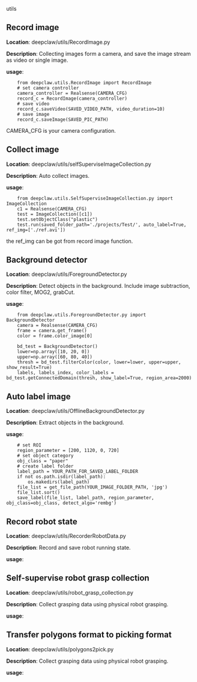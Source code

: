utils

## Record image
**Location**: deepclaw/utils/RecordImage.py  
 
**Description**: Collecting images form a camera, and save the image stream as video or single image.   

**usage**:   
``` 
    from deepclaw.utils.RecordImage import RecordImage
    # set camera controller
    camera_controller = Realsense(CAMERA_CFG)
    record_c = RecordImage(camera_controller)
    # save video
    record_c.saveVideo(SAVED_VIDEO_PATH, video_duration=10)
    # save image
    record_c.saveImage(SAVED_PIC_PATH)
```
CAMERA_CFG is your camera configuration.

## Collect image
**Location**: deepclaw/utils/selfSuperviseImageCollection.py   

**Description**: Auto collect images. 
  
**usage**: 
```
    from deepclaw.utils.SelfSuperviseImageCollection.py import ImageCollection
    c1 = Realsense(CAMERA_CFG)
    test = ImageCollection([c1])
    test.setObjectClass("plastic")
    test.run(saved_folder_path='./projects/Test/', auto_label=True, ref_img=['./ref.avi'])
```
the ref_img can be got from record image function.

## Background detector
**Location**: deepclaw/utils/ForegroundDetector.py  
 
**Description**: Detect objects in the background. Include image subtraction, color filter, MOG2, grabCut. 

**usage**:  
```
    from deepclaw.utils.ForegroundDetector.py import BackgroundDetector
    camera = Realsense(CAMERA_CFG)
    frame = camera.get_frame()
    color = frame.color_image[0]

    bd_test = BackgroundDetector()
    lower=np.array([10, 20, 0])
    upper=np.array([60, 80, 40])
    thresh = bd_test.filterColor(color, lower=lower, upper=upper, show_result=True)
    labels, labels_index, color_labels = bd_test.getConnectedDomain(thresh, show_label=True, region_area=2000)
```
## Auto label image
**Location**: deepclaw/utils/OfflineBackgroundDetector.py   

**Description**: Extract objects in the background.

**usage**: 
```
    # set ROI
    region_parameter = [200, 1120, 0, 720]
    # set object category
    obj_class = "paper"
    # create label folder
    label_path = YOUR_PATH_FOR_SAVED_LABEL_FOLDER
    if not os.path.isdir(label_path):
        os.makedirs(label_path)
    file_list = get_file_path(YOUR_IMAGE_FOLDER_PATH, 'jpg')
    file_list.sort()
    save_label(file_list, label_path, region_parameter, obj_class=obj_class, detect_algo='rembg')
```
## Record robot state
**Location**: deepclaw/utils/RecorderRobotData.py   

**Description**: Record and save robot running state.

**usage**:

## Self-supervise robot grasp collection
**Location**: deepclaw/utils/robot_grasp_collection.py   

**Description**: Collect grasping data using physical robot grasping.

**usage**:


## Transfer polygons format to picking format
**Location**: deepclaw/utils/polygons2pick.py   

**Description**: Collect grasping data using physical robot grasping.

**usage**: